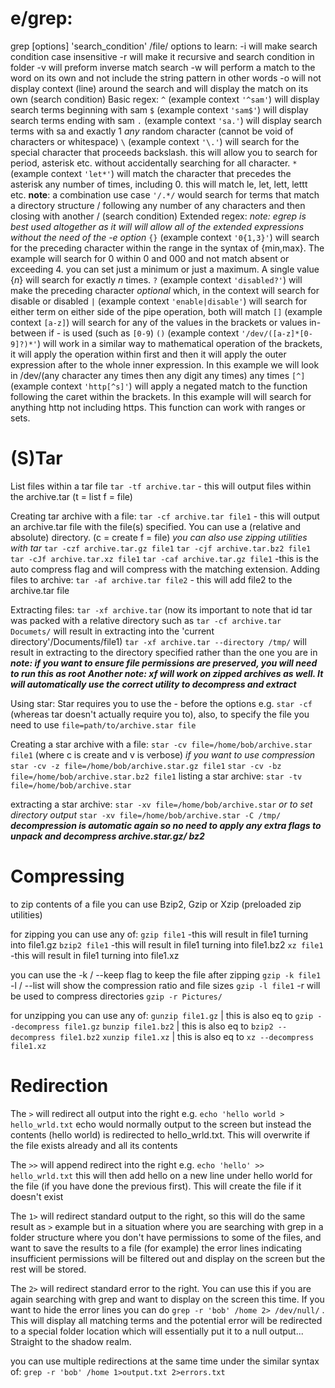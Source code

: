 # **e/grep:**

grep [options] 'search_condition' /file/
options to learn:
	-i      will make search condition case insensitive
	-r      will make it recursive and search condition in folder
	-v     will preform inverse match search
	-w    will perform a match to the word on its own and not include the string pattern in other           words 
	-o    will not display context (line) around the search and will display the match on its own
(search condition) Basic regex:
	`^`      (example context `'^sam'`) will display search terms beginning with sam
	`$`      (example context `'sam$'`) will display search terms ending with sam
	`.`      (example context `'sa.'`) will display search terms with sa and exactly 1 *any* random character (cannot be void of characters or whitespace)
     `\`      (example context  `'\.'`) will search for the special character that proceeds backslash. this will allow you to search for period, asterisk etc. without accidentally searching for all character.
     `*`     (example context `'let*'`) will match the character that precedes the asterisk any number of times, including 0. this will match le, let, lett, lettt etc.
     **note**: a combination use case `'/.*/` would search for terms that match a directory structure / following any number of any characters and then closing with another /
(search condition) Extended regex:
*note: egrep is best used altogether as it will will allow all of the extended expressions without the need of the -e option*
     `{}`   (example context `'0{1,3}'`) will search for the preceding character within the range in the syntax of {min,max}. The example will search for 0 within 0 and 000 and not match absent or exceeding 4. you can set just a minimum or just a maximum. A single value {*n*} will search for exactly *n* times.
     `?`    (example context `'disabled?'`) will make the preceding character *optional* which, in the context will search for disable or disabled
     `|`    (example context `'enable|disable'`) will search for either term on either side of the pipe operation, both will match
     `[]`  (example context `[a-z]`) will search for any of the values in the brackets or values in-between if - is used (such as `[0-9`)
     `()`  (example context `'/dev/([a-z]*[0-9]?)*'`) will work in a similar way to mathematical operation of the brackets, it will apply the operation within first and then it will apply the outer expression after to the whole inner expression. In this example we will look in /dev/(any character any times then any digit any times) any times
     `[^]` (example context `'http[^s]'`) will apply a negated match to the function following the caret within the brackets. In this example will will search for anything http not including https. This function can work with ranges or sets.


# (S)Tar
List files within a tar file
`tar -tf archive.tar`                          - this will output files within the archive.tar
(t = list f = file)

Creating tar archive with a file:
`tar -cf archive.tar file1`                - this will output an archive.tar file with the file(s) specified.                                                                   You can use a (relative and absolute) directory.
(c = create f = file)
*you can also use zipping utilities with tar*
`tar -czf archive.tar.gz file1`
`tar -cjf archive.tar.bz2 file1`
`tar -cJf archive.tar.xz file1`
`tar -caf archive.tar.gz file1`        -this is the auto compress flag and will compress with the                                                                    matching extension.
Adding files to archive:
`tar -af archive.tar file2`               - this will add file2 to the archive.tar file

Extracting files:
`tar -xf archive.tar` (now its important to note that id tar was packed with a relative directory such as `tar -cf archive.tar Documets/` will result in extracting into the 'current directory'/Documents/file1)
`tar -xf archive.tar --directory /tmp/` will result in extracting to the directory specified rather than the one you are in
***note: if you want to ensure file permissions are preserved, you will need to run this as root***
***Another note: xf will work on zipped archives as well. It will automatically use the correct utility to decompress and extract***

Using star:
Star requires you to use the - before the options e.g. `star -cf` (whereas tar doesn't actually require you to), also, to specify the file you need to use `file=path/to/archive.star file`

Creating a star archive with a file:
`star -cv file=/home/bob/archive.star file1`
(where c is create and v is verbose)
*if you want to use compression*
`star -cv -z file=/home/bob/archive.star.gz file1`
`star -cv -bz file=/home/bob/archive.star.bz2 file1`
listing a star archive:
`star -tv file=/home/bob/archive.star`

extracting a star archive:
`star -xv file=/home/bob/archive.star`
*or to set directory output*
`star -xv file=/home/bob/archive.star -C /tmp/`
***decompression is automatic again so no need to apply any extra flags to unpack and decompress archive.star.gz/ bz2***

# Compressing
to zip contents of a file you can use Bzip2, Gzip or Xzip (preloaded zip utilities)

for zipping you can use any of:
`gzip file1`          -this will result in file1 turning into file1.gz
`bzip2 file1`        -this will result in file1 turning into file1.bz2
`xz file1`             -this will result in file1 turning into file1.xz

you can use the -k / --keep flag to keep the file after zipping `gzip -k file1`
-l / --list will show the compression ratio and file sizes `gzip -l file1`
-r will be used to compress directories `gzip -r Pictures/`

for unzipping you can use any of:
`gunzip file1.gz`                   | this is also eq to `gzip --decompress file1.gz`
`bunzip file1.bz2`                 | this is also eq to `bzip2 --decompress file1.bz2`
`xunzip file1.xz`                   | this is also eq to `xz --decompress file1.xz`

# Redirection

The `>` will redirect all output into the right e.g. `echo 'hello world > hello_wrld.txt` echo would normally output to the screen but instead the contents (hello world) is redirected to hello_wrld.txt. This will overwrite if the file exists already and all its contents

The `>>` will append redirect into the right e.g. `echo 'hello' >> hello_wrld.txt` this will then add hello on a new line under hello world for the file (if you have done the previous first). This will create the file if it doesn't exist

The `1>` will redirect standard output to the right, so this will do the same result as `>` example but in a situation where you are searching with grep in a folder structure where you don't have permissions to some of the files, and want to save the results to a file (for example) the error lines indicating insufficient permissions will be filtered out and display on the screen but the rest will be stored.

The `2>` will redirect standard error to the right. You can use this if you are again searching with grep and want to display on the screen this time. If you want to hide the error lines you can do `grep -r 'bob' /home 2> /dev/null/` . This will display all matching terms and the potential error will be redirected to a special folder location which will essentially put it to a null output... Straight to the shadow realm.

you can use multiple redirections at the same time under the similar syntax of: `grep -r 'bob' /home 1>output.txt 2>errors.txt` 
